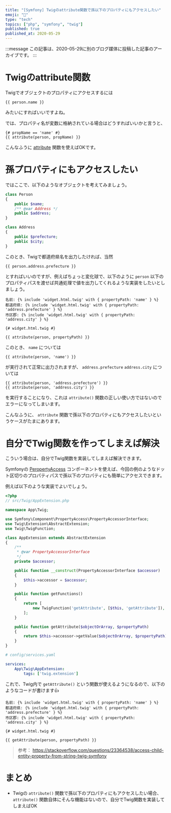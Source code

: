 ```yaml
---
title: "[Symfony] Twigのattribute関数で孫以下のプロパティにもアクセスしたい"
emoji: "🎻"
type: "tech"
topics: ["php", "symfony", "twig"]
published: true
published_at: 2020-05-29
---
```


:::message
この記事は、2020-05-29に別のブログ媒体に投稿した記事のアーカイブです。
:::

# Twigのattribute関数

Twigでオブジェクトのプロパティにアクセスするには

```twig
{{ person.name }}
```

みたいにすればいいですよね。

では、プロパティ名が変数に格納されている場合はどうすればいいかと言うと、

```twig
{# propName == 'name' #}
{{ attribute(person, propName) }}
```

こんなふうに [attribute](https://twig.symfony.com/doc/3.x/functions/attribute.html) 関数を使えばOKです。

# 孫プロパティにもアクセスしたい

ではここで、以下のようなオブジェクトを考えてみましょう。

```php
class Person
{
    public $name;
    /** @var Address */
    public $address;
}
```

```php
class Address
{
    public $prefecture;
    public $city;
}
```

このとき、Twigで都道府県名を出力したければ、当然

```twig
{{ person.address.prefecture }}
```

とすればいいのですが、例えばちょっと変化球で、以下のように `person` 以下のプロパティパスを渡せば共通処理で値を出力してくれるような実装をしたいとしましょう。

```twig
名前: {% include 'widget.html.twig' with { propertyPath: 'name' } %}
都道府県: {% include 'widget.html.twig' with { propertyPath: 'address.prefecture' } %}
市区郡: {% include 'widget.html.twig' with { propertyPath: 'address.city' } %}
```

```twig
{# widget.html.twig #}

{{ attribute(person, propertyPath) }}
```

このとき、 `name` については

```twig
{{ attribute(person, 'name') }}
```

が実行されて正常に出力されますが、 `address.prefecture` `address.city` については

```twig
{{ attribute(person, 'address.prefecture') }}
{{ attribute(person, 'address.city') }}
```

を実行することになり、これは `attribute()` 関数の正しい使い方ではないのでエラーになってしまいます。

こんなふうに、 `attribute` 関数で孫以下のプロパティにもアクセスしたいというケースがたまにあります。

# 自分でTwig関数を作ってしまえば解決

こういう場合は、自分でTwig関数を実装してしまえば解決できます。

Symfonyの [PeropertyAccess](https://symfony.com/doc/current/components/property_access.html) コンポーネントを使えば、今回の例のようなドット区切りのプロパティパスで孫以下のプロパティにも簡単にアクセスできます。

例えば以下のような実装でよいでしょう。

```php
<?php
// src/Twig/AppExtension.php

namespace App\Twig;

use Symfony\Component\PropertyAccess\PropertyAccessorInterface;
use Twig\Extension\AbstractExtension;
use Twig\TwigFunction;

class AppExtension extends AbstractExtension
{
    /**
     * @var PropertyAccessorInterface
     */
    private $accessor;

    public function __construct(PropertyAccessorInterface $accessor)
    {
        $this->accessor = $accessor;
    }

    public function getFunctions()
    {
        return [
            new TwigFunction('getAttribute', [$this, 'getAttribute']),
        ];
    }

    public function getAttribute($objectOrArray, $propertyPath)
    {
        return $this->accessor->getValue($objectOrArray, $propertyPath);
    }
}
```

```yaml
# config/services.yaml

services:
    App\Twig\AppExtension:
        tags: ['twig.extension']
```

これで、Twig内で `getAttribute()` という関数が使えるようになるので、以下のようなコードが書けます👍

```twig
名前: {% include 'widget.html.twig' with { propertyPath: 'name' } %}
都道府県: {% include 'widget.html.twig' with { propertyPath: 'address.prefecture' } %}
市区郡: {% include 'widget.html.twig' with { propertyPath: 'address.city' } %}
```

```twig
{# widget.html.twig #}

{{ getAttribute(person, propertyPath) }}
```

> 参考： <https://stackoverflow.com/questions/23364538/access-child-entity-property-from-string-twig-symfony>

# まとめ

* Twigの `attribute()` 関数で孫以下のプロパティにもアクセスしたい場合、 `attribute()` 関数自体にそんな機能はないので、自分でTwig関数を実装してしまえばOK
